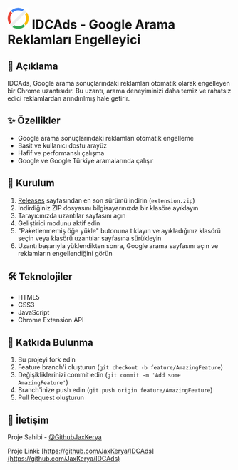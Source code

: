 # ![Logo](images/icon48.png) IDCAds - Google Arama Reklamları Engelleyici



## 📝 Açıklama

IDCAds, Google arama sonuçlarındaki reklamları otomatik olarak engelleyen bir Chrome uzantısıdır. Bu uzantı, arama deneyiminizi daha temiz ve rahatsız edici reklamlardan arındırılmış hale getirir.

## ✨ Özellikler

- Google arama sonuçlarındaki reklamları otomatik engelleme
- Basit ve kullanıcı dostu arayüz
- Hafif ve performanslı çalışma
- Google ve Google Türkiye aramalarında çalışır

## 🚀 Kurulum

1. [Releases](https://github.com/JaxKerya/IDCAds/releases) sayfasından en son sürümü indirin (`extension.zip`)
2. İndirdiğiniz ZIP dosyasını bilgisayarınızda bir klasöre ayıklayın
3. Tarayıcınızda uzantılar sayfasını açın
4. Geliştirici modunu aktif edin
5. "Paketlenmemiş öğe yükle" butonuna tıklayın ve ayıkladığınız klasörü seçin veya klasörü uzantılar sayfasına sürükleyin
6. Uzantı başarıyla yüklendikten sonra, Google arama sayfasını açın ve reklamların engellendiğini görün

## 🛠️ Teknolojiler

- HTML5
- CSS3
- JavaScript
- Chrome Extension API

## 🤝 Katkıda Bulunma

1. Bu projeyi fork edin
2. Feature branch'i oluşturun (`git checkout -b feature/AmazingFeature`)
3. Değişikliklerinizi commit edin (`git commit -m 'Add some AmazingFeature'`)
4. Branch'inize push edin (`git push origin feature/AmazingFeature`)
5. Pull Request oluşturun

## 📝 İletişim

Proje Sahibi - [@GithubJaxKerya](https://github.com/JaxKerya)

Proje Linki: [https://github.com/JaxKerya/IDCAds](https://github.com/JaxKerya/IDCAds) 
